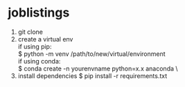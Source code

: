 # joblistings

1. git clone
2. create a virtual env \
  if using pip: \
      $ python -m venv /path/to/new/virtual/environment \
  if using conda: \
      $ conda create -n yourenvname python=x.x anaconda \
4. install dependencies
  $ pip install -r requirements.txt
